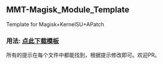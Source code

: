 ## MMT-Magisk_Module_Template
Template for Magisk+KernelSU+APatch

### 用法: [点此下载模板](https://github.com/Webpage-gh/MMT-Magisk_Module_Template/archive/refs/heads/main.zip)
所有的提示在每个文件中都能找到，根据提示修改即可。欢迎PR。
